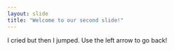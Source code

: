 ```yaml
---
layout: slide
title: "Welcome to our second slide!"
---
```

I cried but then I jumped.
Use the left arrow to go back!

